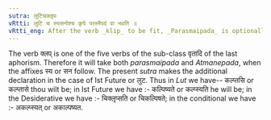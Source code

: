 ```yaml
---
sutra: लुटिचक्लृपः
vRtti: लुटि च स्यसनोश्च कृपे परस्मैपदं वा भवति ॥
vRtti_eng: After the verb _klip_ to be fit, _Parasmaipada_ is optionally employed, when _lut_ (Ist Future) is affixed, as well as when _sya_ and _san_ are affixed.
---
```

The verb क्लप् is one of the five verbs of the sub-class वृतादि of the last aphorism. Therefore it will take both _parasmaipada_ and _Atmanepada_, when the affixes स्य or सन follow. The present _sutra_ makes the additional declaration in the case of Ist Future or लुट. Thus in _Lut_ we have-- कल्प्तसि or कल्प्तासे thou wilt be; in Ist Future we have :- कल्पिष्यते or कल्प्स्यति he will be; in the Desiderative we have :- चिक्लृप्सति or चिकल्पिषते; in the conditional we have :- अकल्प्स्यत् or अकाल्पष्यत.
